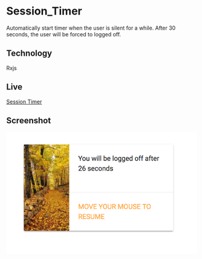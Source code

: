 # Session_Timer
Automatically start timer when the user is silent for a while. After 30 seconds, the user will be forced to logged off.
## Technology
Rxjs  
## Live
[Session Timer](https://xinyzhang9.github.io/Session_Timer/)  
## Screenshot
![alt tag](https://raw.githubusercontent.com/xinyzhang9/Session_Timer/master/screen.png)

